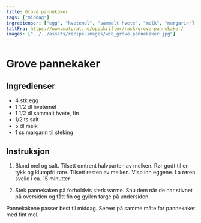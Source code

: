 ```yaml
---
title: Grove pannekaker
tags: ["middag"]
ingredienser: ["egg", "hvetemel", "sammalt hvete", "melk", "margarin"]
tattFra: https://www.matprat.no/oppskrifter/rask/grove-pannekaker/
images: ["../../assets/recipe-images/web_grove-pannekaker.jpg"]
---
```


# Grove pannekaker

## Ingredienser

- 4 stk egg
- 1 1/2 dl hvetemel
- 1 1/2 dl sammalt hvete, fin
- 1/2 ts salt
- 5 dl melk
- 1 ss margarin til steking

## Instruksjon

1. Bland mel og salt. Tilsett omtrent halvparten av melken. Rør godt til en tykk og klumpfri røre. Tilsett resten av melken. Visp inn eggene. La røren svelle i ca. 15 minutter

2. Stek pannekaken på forholdvis sterk varme. Snu dem når de har stivnet på oversiden og fått fin og gyllen farge på undersiden.

Pannekakene passer best til middag. Server på samme måte for pannekaker med fint mel.
